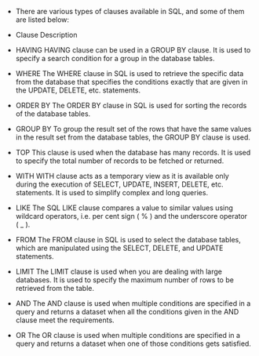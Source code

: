 - There are various types of clauses available in SQL, and some of them are listed below:

- Clause	Description
- HAVING	HAVING clause can be used in a GROUP BY clause. It is used to specify a search condition for a group in the database tables.
- WHERE	The WHERE clause in SQL is used to retrieve the specific data from the database that specifies the conditions exactly that are given in the UPDATE, DELETE, etc. statements.
- ORDER BY	The ORDER BY clause in SQL is used for sorting the records of the database tables.
- GROUP BY	To group the result set of the rows that have the same values in the result set from the database tables, the GROUP BY clause is used.
- TOP	This clause is used when the database has many records. It is used to specify the total number of records to be fetched or returned.
- WITH	WITH clause acts as a temporary view as it is available only during the execution of SELECT, UPDATE, INSERT, DELETE, etc. statements. It is used to simplify complex and long queries.
- LIKE	The SQL LIKE clause compares a value to similar values using wildcard operators, i.e. per cent sign ( % ) and the underscore operator ( _ ).
- FROM	The FROM clause in SQL is used to select the database tables, which are manipulated using the SELECT, DELETE, and UPDATE statements.
- LIMIT	The LIMIT clause is used when you are dealing with large databases. It is used to specify the maximum number of rows to be retrieved from the table.
- AND	The AND clause is used when multiple conditions are specified in a query and returns a dataset when all the conditions given in the AND clause meet the requirements.
- OR	The OR clause is used when multiple conditions are specified in a query and returns a dataset when one of those conditions gets satisfied.
